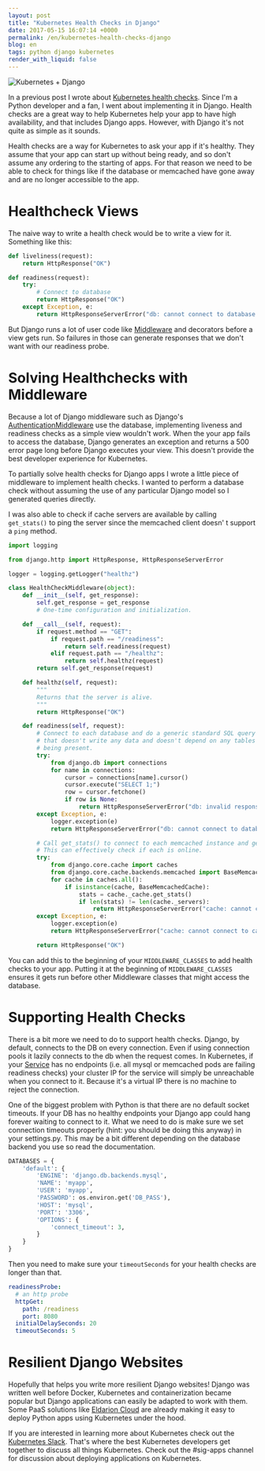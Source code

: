 ```yaml
---
layout: post
title: "Kubernetes Health Checks in Django"
date: 2017-05-15 16:07:14 +0000
permalink: /en/kubernetes-health-checks-django
blog: en
tags: python django kubernetes
render_with_liquid: false
---
```


<img alt="Kubernetes + Django" title="Kubernetes + Django" class="align-center" src="https://storage.googleapis.com/static.ianlewis.org/prod/img/752/kube-django.png">

In a previous post I wrote about [Kubernetes health checks](/en/using-kubernetes-health-checks). Since I'm a Python developer and a fan, I went about implementing it in Django. Health checks are a great way to help Kubernetes help your app to have high availability, and that includes Django apps. However, with Django it's not quite as simple as it sounds.

Health checks are a way for Kubernetes to ask your app if it's healthy. They assume that your app can start up without being ready, and so don't assume any ordering to the starting of apps. For that reason we need to be able to check for things like if the database or memcached have gone away and are no longer accessible to the app.

# Healthcheck Views

The naive way to write a health check would be to write a view for it. Something like this:

```python
def liveliness(request):
    return HttpResponse("OK")

def readiness(request):
    try:
        # Connect to database
        return HttpResponse("OK")
    except Exception, e:
        return HttpResponseServerError("db: cannot connect to database.")
```

But Django runs a lot of user code like [Middleware](https://docs.djangoproject.com/en/1.11/topics/http/middleware/) and decorators before a view gets run. So failures in those can generate responses that we don't want with our readiness probe.

# Solving Healthchecks with Middleware

Because a lot of Django middleware such as Django's [AuthenticationMiddleware](https://github.com/django/django/blob/master/django/contrib/auth/middleware.py) use the database, implementing liveness and readiness checks as a simple view wouldn't work. When the your app fails to access the database, Django generates an exception and returns a 500 error page long before Django executes your view. This doesn't provide the best developer experience for Kubernetes.

To partially solve health checks for Django apps I wrote a little piece of middleware to implement health checks. I wanted to perform a database check without assuming the use of any particular Django model so I generated queries directly.

I was also able to check if cache servers are available by calling `get_stats()` to ping the server since the memcached client doesn' t support a `ping` method.

```python
import logging

from django.http import HttpResponse, HttpResponseServerError

logger = logging.getLogger("healthz")

class HealthCheckMiddleware(object):
    def __init__(self, get_response):
        self.get_response = get_response
        # One-time configuration and initialization.

    def __call__(self, request):
        if request.method == "GET":
            if request.path == "/readiness":
                return self.readiness(request)
            elif request.path == "/healthz":
                return self.healthz(request)
        return self.get_response(request)

    def healthz(self, request):
        """
        Returns that the server is alive.
        """
        return HttpResponse("OK")

    def readiness(self, request):
        # Connect to each database and do a generic standard SQL query
        # that doesn't write any data and doesn't depend on any tables
        # being present.
        try:
            from django.db import connections
            for name in connections:
                cursor = connections[name].cursor()
                cursor.execute("SELECT 1;")
                row = cursor.fetchone()
                if row is None:
                    return HttpResponseServerError("db: invalid response")
        except Exception, e:
            logger.exception(e)
            return HttpResponseServerError("db: cannot connect to database.")

        # Call get_stats() to connect to each memcached instance and get it's stats.
        # This can effectively check if each is online.
        try:
            from django.core.cache import caches
            from django.core.cache.backends.memcached import BaseMemcachedCache
            for cache in caches.all():
                if isinstance(cache, BaseMemcachedCache):
                    stats = cache._cache.get_stats()
                    if len(stats) != len(cache._servers):
                        return HttpResponseServerError("cache: cannot connect to cache.")
        except Exception, e:
            logger.exception(e)
            return HttpResponseServerError("cache: cannot connect to cache.")

        return HttpResponse("OK")
```

You can add this to the beginning of your `MIDDLEWARE_CLASSES` to add health checks to your app. Putting it at the beginning of `MIDDLEWARE_CLASSES` ensures it gets run before other Middleware classes that might access the database.

# Supporting Health Checks

There is a bit more we need to do to support health checks. Django, by default, connects to the DB on every connection. Even if using connection pools it lazily connects to the db when the request comes. In Kubernetes, if your [Service](https://kubernetes.io/docs/concepts/services-networking/service/) has no endpoints (i.e. all mysql or memcached pods are failing readiness checks) your cluster IP for the service will simply be unreachable when you connect to it. Because it's a virtual IP there is no machine to reject the connection.

One of the biggest problem with Python is that there are no default socket timeouts. If your DB has no healthy endpoints your Django app could hang forever waiting to connect to it. What we need to do is make sure we set connection timeouts properly (hint: you should be doing this anyway) in your settings.py. This may be a bit different depending on the database backend you use so read the documentation.

```python
DATABASES = {
    'default': {
        'ENGINE': 'django.db.backends.mysql',
        'NAME': 'myapp',
        'USER': 'myapp',
        'PASSWORD': os.environ.get('DB_PASS'),
        'HOST': 'mysql',
        'PORT': '3306',
        'OPTIONS': {
            'connect_timeout': 3,
        }
    }
}
```

Then you need to make sure your `timeoutSeconds` for your health checks are longer than that.

```yaml
readinessProbe:
  # an http probe
  httpGet:
    path: /readiness
    port: 8080
  initialDelaySeconds: 20
  timeoutSeconds: 5
```

# Resilient Django Websites

Hopefully that helps you write more resilient Django websites! Django was written well before Docker, Kubernetes and containerization became popular but Django applications can easily be adapted to work with them. Some PaaS solutions like [Eldarion Cloud](http://eldarion.cloud/) are already making it easy to deploy Python apps using Kubernetes under the hood.

If you are interested in learning more about Kubernetes check out the [Kubernetes Slack](http://slack.kubernetes.io/). That's where the best Kubernetes developers get together to discuss all things Kubernetes. Check out the #sig-apps channel for discussion about deploying applications on Kubernetes.
